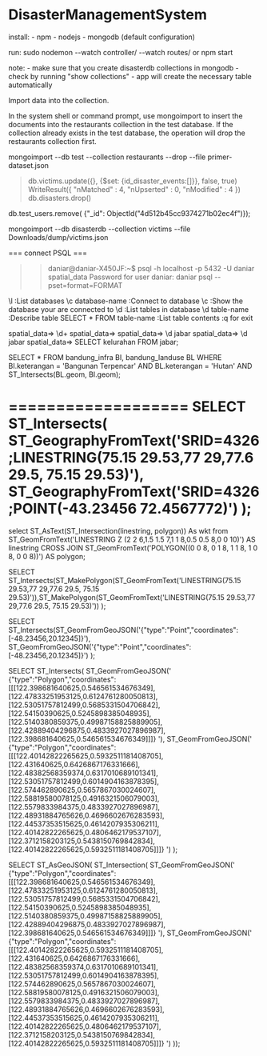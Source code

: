 # DisasterManagementSystem

install:
	- npm
	- nodejs
	- mongodb (default configuration)

run:
 sudo nodemon --watch controller/ --watch routes/
 or
 npm start

note:
	- make sure that you create disasterdb collections in mongodb
	- check by running "show collections"
	- app will create the necessary table automatically


Import data into the collection.

In the system shell or command prompt, use mongoimport to insert the documents into the restaurants collection in the test database. If the collection already exists in the test database, the operation will drop the restaurants collection first.

mongoimport --db test --collection restaurants --drop --file primer-dataset.json

> db.victims.update({}, {$set: {id_disaster_events:[]}}, false, true)
WriteResult({ "nMatched" : 4, "nUpserted" : 0, "nModified" : 4 })
> db.disasters.drop()

db.test_users.remove( {"_id": ObjectId("4d512b45cc9374271b02ec4f")});

mongoimport --db disasterdb --collection victims --file Downloads/dump/victims.json 


=== connect PSQL ===
>>daniar@daniar-X450JF:~$ psql -h localhost -p 5432 -U daniar spatial_data
Password for user daniar: daniar
>>psql --pset=format=FORMAT

\l :List databases
\c database-name :Connect to database
\c :Show the database your are connected to
\d :List tables in database
\d table-name :Describe table
SELECT * FROM table-name :List table contents
:q for exit

spatial_data=> \d+
spatial_data=> 
spatial_data=> \d jabar
spatial_data=> \d jabar
spatial_data=> SELECT kelurahan FROM jabar; 

SELECT * FROM bandung_infra BI, bandung_landuse BL WHERE BI.keterangan = 'Bangunan Terpencar' AND BL.keterangan = 'Hutan' AND ST_Intersects(BL.geom, BI.geom);

===================
SELECT ST_Intersects(
		ST_GeographyFromText('SRID=4326;LINESTRING(75.15 29.53,77 29,77.6 29.5, 75.15 29.53)'),
		ST_GeographyFromText('SRID=4326;POINT(-43.23456 72.4567772)')
		);
===================

select ST_AsText(ST_Intersection(linestring, polygon)) As wkt
from  ST_GeomFromText('LINESTRING Z (2 2 6,1.5 1.5 7,1 1 8,0.5 0.5 8,0 0 10)') AS linestring
 CROSS JOIN ST_GeomFromText('POLYGON((0 0 8, 0 1 8, 1 1 8, 1 0 8, 0 0 8))') AS polygon;

SELECT ST_Intersects(ST_MakePolygon(ST_GeomFromText('LINESTRING(75.15 29.53,77 29,77.6 29.5, 75.15 29.53)')),ST_MakePolygon(ST_GeomFromText('LINESTRING(75.15 29.53,77 29,77.6 29.5, 75.15 29.53)'))
		);

SELECT ST_Intersects(ST_GeomFromGeoJSON('{"type":"Point","coordinates":[-48.23456,20.12345]}'),
ST_GeomFromGeoJSON('{"type":"Point","coordinates":[-48.23456,20.12345]}')
		);

SELECT ST_Intersects(
	ST_GeomFromGeoJSON('
		{"type":"Polygon","coordinates":[[[122.398681640625,0.546561534676349],[122.47833251953125,0.6124761280050813],[122.53051757812499,0.5685331504706842],[122.54150390625,0.5245898385048935],[122.5140380859375,0.49987158825889905],[122.42889404296875,0.4833927027896987],[122.398681640625,0.546561534676349]]]} 
	'),
	ST_GeomFromGeoJSON('
		{"type":"Polygon","coordinates":[[[122.40142822265625,0.5932511181408705],[122.431640625,0.6426867176331666],[122.48382568359374,0.6317010689101341],[122.53051757812499,0.6014904163878395],[122.574462890625,0.5657867030024607],[122.58819580078125,0.4916321506079003],[122.5579833984375,0.4833927027896987],[122.48931884765626,0.4696602676283593],[122.44537353515625,0.4614207935306211],[122.40142822265625,0.4806462179537107],[122.3712158203125,0.5438150769842834],[122.40142822265625,0.5932511181408705]]]} 
	')
);


SELECT ST_AsGeoJSON(
	ST_Intersection(
		ST_GeomFromGeoJSON('
			{"type":"Polygon","coordinates":[[[122.398681640625,0.546561534676349],[122.47833251953125,0.6124761280050813],[122.53051757812499,0.5685331504706842],[122.54150390625,0.5245898385048935],[122.5140380859375,0.49987158825889905],[122.42889404296875,0.4833927027896987],[122.398681640625,0.546561534676349]]]} 
		'),
		ST_GeomFromGeoJSON('
			{"type":"Polygon","coordinates":[[[122.40142822265625,0.5932511181408705],[122.431640625,0.6426867176331666],[122.48382568359374,0.6317010689101341],[122.53051757812499,0.6014904163878395],[122.574462890625,0.5657867030024607],[122.58819580078125,0.4916321506079003],[122.5579833984375,0.4833927027896987],[122.48931884765626,0.4696602676283593],[122.44537353515625,0.4614207935306211],[122.40142822265625,0.4806462179537107],[122.3712158203125,0.5438150769842834],[122.40142822265625,0.5932511181408705]]]} 
		')
));